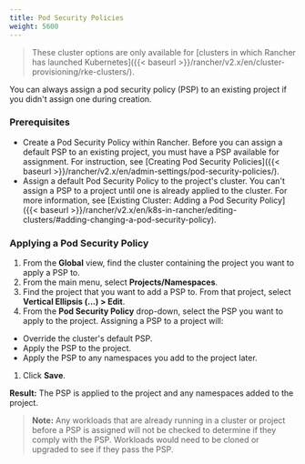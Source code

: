 ```yaml
---
title: Pod Security Policies
weight: 5600
---
```


> These cluster options are only available for [clusters in which Rancher has launched Kubernetes]({{< baseurl >}}/rancher/v2.x/en/cluster-provisioning/rke-clusters/).  

You can always assign a pod security policy (PSP) to an existing project if you didn't assign one during creation.

### Prerequisites

- Create a Pod Security Policy within Rancher. Before you can assign a default PSP to an existing project, you must have a PSP available for assignment. For instruction, see [Creating Pod Security Policies]({{< baseurl >}}/rancher/v2.x/en/admin-settings/pod-security-policies/).
- Assign a default Pod Security Policy to the project's cluster. You can't assign a PSP to a project until one is already applied to the cluster. For more information, see [Existing Cluster: Adding a Pod Security Policy]({{< baseurl >}}/rancher/v2.x/en/k8s-in-rancher/editing-clusters/#adding-changing-a-pod-security-policy).

### Applying a Pod Security Policy

1. From the **Global** view, find the cluster containing the project you want to apply a PSP to.
1. From the main menu, select **Projects/Namespaces**.
1. Find the project that you want to add a PSP to. From that project, select **Vertical Ellipsis (...) > Edit**.
1. From the **Pod Security Policy** drop-down, select the PSP you want to apply to the project.
  Assigning a PSP to a project will:

  - Override the cluster's default PSP.
  - Apply the PSP to the project.
  - Apply the PSP to any namespaces you add to the project later.

1. Click **Save**.

**Result:** The PSP is applied to the project and any namespaces added to the project.

>**Note:** Any workloads that are already running in a cluster or project before a PSP is assigned will not be checked to determine if they comply with the PSP. Workloads would need to be cloned or upgraded to see if they pass the PSP.